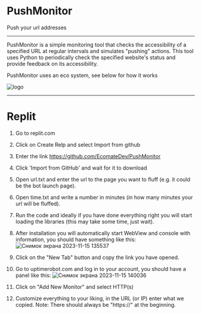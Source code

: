 # PushMonitor
Push your url addresses

---------------

PushMonitor is a simple monitoring tool that checks the accessibility of a specified URL at regular intervals and simulates "pushing" actions. This tool uses Python to periodically check the specified website's status and provide feedback on its accessibility.

PushMonitor uses an eco system, see below for how it works

![logo](https://github.com/EcomateDev/PushMonitor/assets/144458220/007877a3-4d22-4fd9-a268-d12ab1b7ba8b)


-----------------------

# Replit

1. Go to replit.com
2. Click on Create Relp and select Import from github
3. Enter the link https://github.com/EcomateDev/PushMonitor
4. Click 'Import from GitHub' and wait for it to download
5. Open url.txt and enter the url to the page you want to fluff (e.g. it could be the bot launch page).
6. Open time.txt and write a number in minutes (in how many minutes your url will be fluffed).
7. Run the code and ideally if you have done everything right you will start loading the libraries (this may take some time, just wait).
8. After installation you will automatically start WebView and console with information, you should have something like this:
![Снимок экрана 2023-11-15 135537](https://github.com/EcomateDev/PushMonitor/assets/144458220/f5a4bf04-55ff-4204-b80a-af617301b88f)

9. Click on the "New Tab" button and copy the link you have opened.
10. Go to uptimerobot.com and log in to your account, you should have a panel like this:
![Снимок экрана 2023-11-15 140036](https://github.com/EcomateDev/PushMonitor/assets/144458220/d2615c0c-9aad-49e7-8d8d-b09e86c9d475)

11. Click on "Add New Monitor" and select HTTP(s)
12. Customize everything to your liking, in the URL (or IP) enter what we copied.
Note: There should always be "https://" at the beginning.

